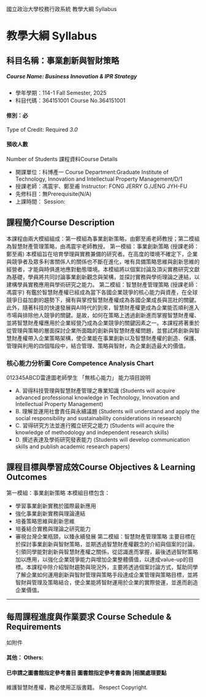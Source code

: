 國立政治大學校務行政系統 教學大綱 Syllabus
# 教學大綱 Syllabus
##  科目名稱：事業創新與智財策略
#####  Course Name: Business Innovation & IPR Strategy
  * 學年學期：114-1 Fall Semester, 2025 
  * 科目代碼：364151001 Course No.364151001
#### 修別：必
Type of Credit: Required 
_3.0_
#### 預收人數
Number of Students
課程資料Course Details
  * 開課單位：科博產一 Course Department:Graduate Institute of Technology, Innovation and Intellectual Property Management/D/1 
  * 授課老師：馮震宇、鄭至甫 Instructor: FONG JERRY G./JENG JYH-FU 
  * 先修科目：無Prerequisite(N/A)
  * 上課時間： Session: 
##  課程簡介Course Description
本課程由兩大模組組成：第一模組為事業創新策略，由鄭至甫老師教授；第二模組為智慧財產管理策略，由馮震宇老師教授。
第一模組：事業創新策略 (授課老師：鄭至甫)
本模組旨在培育學理與實務兼備的研究者。在高度的環境不確定下，企業與競爭者及眾多利害關係人的關係也不斷在進化，唯有具備策略思維與創新思維的經營者，才能與時俱進地應對動態環境。本模組將以個案討論及頂尖實務研究文獻為基礎，學員將共同討論事業創新觀念與架構，並探討實務與學術理論之連結，以建構學員實務應用與學術研究之能力。
第二模組：智慧財產管理策略 (授課老師：馮震宇)
有鑑於智慧財產權已經成為當下各國企業競爭的核心能力與資產，在全球競爭日益加劇的趨勢下，擁有與掌控智慧財產權成為各國企業成長與茁壯的關鍵。此外，隨著科技的快速發展與AI時代的到來，智慧財產權更成為企業能否順利進入市場與排除他人競爭的關鍵。是故，如何在策略上透過創新進而掌握智慧財產權、並將智慧財產權應用於企業經營乃成為企業競爭的關鍵因素之一。本課程將著重於從管理與策略的層面探討企業所面臨的創新與智慧財產權問題，並嘗試將創新與智慧財產權帶入企業策略架構，使企業能在事業創新以及智慧財產權的創造、保護、管理與利用的四個階段中，結合管理、策略與智財，為企業創造最大的價值。
###  核心能力分析圖 Core Competence Analysis Chart
012345ABCD雷達圖老師學生
「無核心能力」 
能力項目說明
  * A. 習得科技管理與智慧財產管理之專業知識 (Students will acquire advanced professional knowledge in Technology, Innovation and Intellectual Property Management)
  * B. 理解並運用社會責任與永續議題 (Students will understand and apply the social responsibility and sustainability considerations in research)
  * C. 習得研究方法並進行獨立研究之能力 (Students will acquire the knowledge of methodology and independent research skills)
  * D. 撰述表達及學術研究發表能力 (Students will develop communication skills and publish academic research papers)
##  課程目標與學習成效Course Objectives & Learning Outcomes 
第一模組：事業創新策略 本模組目標包含：
  * 學習事業創新實務於國際最新應用
  * 強化事業創新實務與理論連結
  * 培養策略思維與創新思維
  * 培養結合實務與理論之研究能力
  * 審視台灣企業瓶頸，以臻永續發展
第二模組：智慧財產管理策略 主要目標在於探討事業創新與智財策略，並期透過智慧財產權觀念的介紹與個案的討論，引領同學能對創新與智慧財產權之關係，從認識進而掌握，最後透過智財策略加以應用，以強化企業競爭能力與增加企業整體價值，以達成value-up的目標。本課程中除介紹智財趨勢與現況外，主要將透過個案討論方式，幫助同學了解企業如何運用創新與智財管理與策略手段達成企業管理與策略目標，並將智財與管理及策略結合，使企業能將智財運用於企業的實際營運，並進而創造企業價值。  
---  
##  每周課程進度與作業要求 Course Schedule & Requirements
如附件
####  其他： Others:
####  已申請之圖書館指定參考書目  圖書館指定參考書查詢 |相關處理要點
維護智慧財產權，務必使用正版書籍。 Respect Copyright.